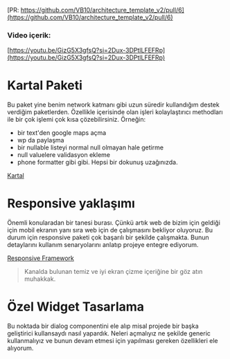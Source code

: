 [PR: https://github.com/VB10/architecture_template_v2/pull/6](https://github.com/VB10/architecture_template_v2/pull/6)

### Video içerik: 
[https://youtu.be/GizG5X3gfsQ?si=2Dux-3DPtlLFEFRp](https://youtu.be/GizG5X3gfsQ?si=2Dux-3DPtlLFEFRp)
# Kartal Paketi
Bu paket yine benim network katmanı gibi uzun süredir kullandığım destek verdiğim paketlerden. Özellikle içerisinde olan işleri kolaylaştırıcı methodları ile bir çok işlemi çok kısa çözebilirsiniz. Örneğin:
- bir text'den google maps açma
- wp da paylaşma
- bir nullable listeyi normal null olmayan hale getirme
- null valuelere validasyon ekleme
- phone formatter
 gibi gibi. Hepsi bir dokunuş uzağınızda.

[Kartal](https://pub.dev/packages/kartal)

# Responsive yaklaşımı

Önemli konularadan bir tanesi burası. Çünkü artık web de bizim için geldiği için mobil ekranın yanı sıra web için de çalışmasını bekliyor oluyoruz. Bu durum için responsive paketi çok başarılı bir şekilde çalışmakta. Bunun detaylarını kullanım senaryolarını anlatıp projeye entegre ediyorum.

[Responsive Framework](https://pub.dev/packages/responsive_framework)

> Kanalda bulunan temiz ve iyi ekran çizme içeriğine bir göz atın muhakkak.

# Özel Widget Tasarlama

Bu noktada bir dialog componentini ele alıp misal projede bir başka geliştirici kullansaydı nasıl yapardık. Neleri açmalıyız ne şekilde generic kullanmalıyız ve bunun devam etmesi için yapılması gereken özellikleri ele alıyorum.